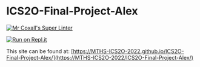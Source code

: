 # ICS2O-Final-Project-Alex

[![Mr Coxall's Super Linter](https://github.com/MTHS-ICS2O-2022/ICS2O-Final-Project-Alex/workflows/Mr%20Coxall's%20Super%20Linter/badge.svg)](https://github.com/MTHS-ICS2O-2022/ICS2O-Final-Project-Alex/actions)

[![Run on Repl.it](https://repl.it/badge/github/MTHS-ICS2O-2022/ICS2O-Final-Project-Alex)](https://repl.it/github/Alex-Nelson-1/ICS20-SPACE-ALIEN)

This site can be found at: [https://MTHS-ICS2O-2022.github.io/ICS2O-Final-Project-Alex/](https://MTHS-ICS2O-2022/ICS2O-Final-Project-Alex/)
